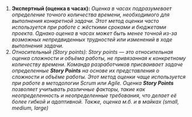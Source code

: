 1. **Экспертный (оценка в часах):** _Оценка в часах подразумевает определение точного количества времени, необходимого для выполнения конкретной задачи. Этот метод оценки часто используется при работе с жёсткими сроками и бюджетами проекта. Однако оценка в часах может быть менее точной из-за возможных непредвиденных трудностей или изменений в ходе выполнения задачи._
2. __Относительный (Story points): _Story points__ — это относительная оценка сложности и объёма работы, не привязанная к конкретному количеству времени. Команда разработчиков присваивает задаче определенные **Story Points** на основе их представления о сложности и объёме работы. Этот метод оценки чаще используется при работе в методологии Scrum или Agile. Оценка **Story Points** позволяет учитывать различные факторы, такие как неопределенность и неопределенные требования, что делает её более гибкой и адаптивной. Также, оценка м.б. и в майках (small, medium, large)_